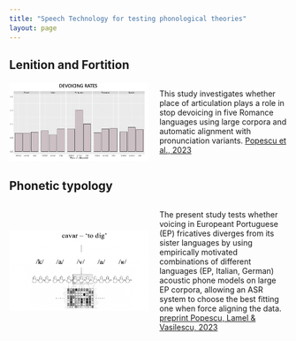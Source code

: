 ```yaml
---
title: "Speech Technology for testing phonological theories"
layout: page
---
```



## Lenition and Fortition

<div style="display: flex; align-items: center;">
    <img src="https://raw.githubusercontent.com/anisiapopescu/anisiapopescu.github.io/master/PoA_dev.png" alt="Your Image" style="width: 50%; margin-right: 20px;">
    <p>This study investigates whether place of articulation plays a role in stop devoicing in five Romance languages using large
corpora and automatic alignment with pronunciation variants. <a href="https://raw.githubusercontent.com/anisiapopescu/anisiapopescu.github.io/master/Popescu_etal_ICPhS2023.pdf" target="_blank">Popescu et al., 2023</a></p>
</div>



## Phonetic typology

<div style="display: flex; align-items: center;">
    <img src="https://raw.githubusercontent.com/anisiapopescu/anisiapopescu.github.io/master/cavar_site.png" alt="Your Image" style="width: 50%; margin-right: 20px;">
    <p>The present study tests whether voicing in Europeant Portuguese (EP) fricatives diverges from its sister languages by using empirically motivated combinations of different languages
(EP, Italian, German) acoustic phone models on large EP corpora, allowing an ASR system to choose the best fitting one when force aligning the data. <a href="https://raw.githubusercontent.com/anisiapopescu/anisiapopescu.github.io/master/Popescu_Lamel_Vasilescu_ICNLSP2023.pdf" target="_blank">preprint Popescu, Lamel & Vasilescu, 2023</a>
 </p>
</div>


